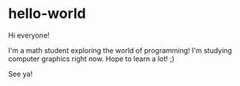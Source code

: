 # hello-world
 Hi everyone!
 
 I'm a math student exploring the world of programming!
 I'm studying computer graphics right now.
 Hope to learn a lot! ;)
 
 See ya!

